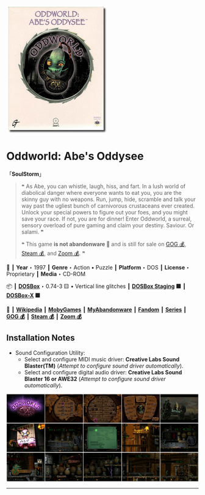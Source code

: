 ![](Thumbnail.png "application-thumbnail")

# Oddworld: Abe's Oddysee

「**SoulStorm**」

> ❝ As Abe, you can whistle, laugh, hiss, and fart. In a lush world of diabolical danger where everyone wants to eat you, you are the skinny guy with no weapons. Run, jump, hide, scramble and talk your way past the ugliest bunch of carnivorous crustaceans ever created. Unlock your special powers to figure out your foes, and you might save your race. If not, you are for dinner! Enter Oddworld, a surreal, sensory overload of pure gaming and claim your destiny. Saviour. Or salami. ❞
>
> ❝ This game **is not abandonware 🚫** and is still for sale on [GOG 💰](https://www.gog.com/en/game/oddworld_abes_oddysee), [Steam 💰](https://store.steampowered.com/app/15700/Oddworld_Abes_Oddysee/), and [Zoom 💰](https://www.zoom-platform.com/product/oddworld-abes-oddysee). ❞
>

📌 ┃ **Year** ‣ 1997 ┃ **Genre** ‣ Action • Puzzle ┃ **Platform** ‣ DOS ┃ **License** ‣ Proprietary ┃ **Media** ‣ CD-ROM 

📦 ┃ **[DOSBox](https://www.dosbox.com/)** ‣ 0.74-3 🟨 • Vertical line glitches ┃ **[DOSBox Staging](https://dosbox-staging.github.io/) 🟩** ┃ **[DOSBox-X](https://dosbox-x.com/) 🟩** 

📎 ┃ **[Wikipedia](https://en.wikipedia.org/wiki/Oddworld:_Abe%27s_Oddysee)** ┃ **[MobyGames](https://www.mobygames.com/game/1058/oddworld-abes-oddysee/)** ┃ **[MyAbandonware](https://www.myabandonware.com/game/oddworld-abe-s-oddysee-cqh)** ┃ **[Fandom](https://oddworld.fandom.com/wiki/Oddworld:_Abe%27s_Oddysee)** ┃ **[Series](https://en.wikipedia.org/wiki/Oddworld)** ┃ **[GOG 💰](https://www.gog.com/en/game/oddworld_abes_oddysee)** ┃ **[Steam 💰](https://store.steampowered.com/app/15700/Oddworld_Abes_Oddysee/)** ┃ **[Zoom 💰](https://www.zoom-platform.com/product/oddworld-abes-oddysee)** 

## Installation Notes
- Sound Configuration Utility:
  - Select and configure MIDI music driver: **Creative Labs Sound Blaster(TM)** (*Attempt to configure sound driver automatically*).
  - Select and configure digital audio driver: **Creative Labs Sound Blaster 16 or AWE32** (*Attempt to configure sound driver automatically*).

![](Montage.png "Oddworld: Abe's Oddysee")

---

